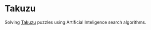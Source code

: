 # Takuzu

Solving [Takuzu](https://en.wikipedia.org/wiki/Takuzu) puzzles using Artificial Inteligence search algorithms.
